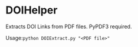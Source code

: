 # DOIHelper

Extracts DOI Links from PDF files. PyPDF3 required.

Usage:`python DOIExtract.py "<PDF file>"`
